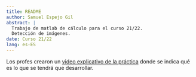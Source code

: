```yaml
---
title: README
author: Samuel Espejo Gil
abstract: |
  Trabajo de matlab de cálculo para el curso 21/22.
  Detección de imágenes.
date: Curso 21/22
lang: es-ES
---
```


Los profes crearon un [video explicativo de la práctica](https://pruebasaluuclm-my.sharepoint.com/:v:/g/personal/josel_espinosa_uclm_es/EWRMAw3aaM1Bp2HtCV5raIsBuRApvVO0CdrFzb8x7dZeag?e=wvfzYO) donde se indica qué es lo que se tendrá que desarrollar.

